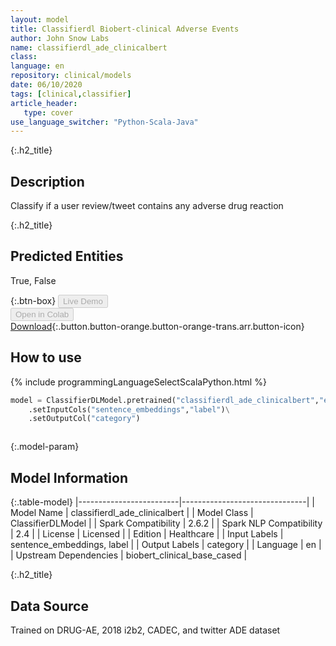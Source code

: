 ```yaml
---
layout: model
title: Classifierdl Biobert-clinical Adverse Events
author: John Snow Labs
name: classifierdl_ade_clinicalbert
class: 
language: en
repository: clinical/models
date: 06/10/2020
tags: [clinical,classifier]
article_header:
   type: cover
use_language_switcher: "Python-Scala-Java"
---
```


{:.h2_title}
## Description 
Classify if a user review/tweet contains any adverse drug reaction

 {:.h2_title}
## Predicted Entities
True, False 

{:.btn-box}
<button class="button button-orange" disabled>Live Demo</button><br/><button class="button button-orange" disabled>Open in Colab</button><br/>[Download](https://s3.amazonaws.com/auxdata.johnsnowlabs.com/clinical/models/classifierdl_ade_clinicalbert_en_2.6.0_2.4_1601594738356.zip){:.button.button-orange.button-orange-trans.arr.button-icon}<br/>

## How to use 
<div class="tabs-box" markdown="1">

{% include programmingLanguageSelectScalaPython.html %}

```python
model = ClassifierDLModel.pretrained("classifierdl_ade_clinicalbert","en","clinical/models")\
	.setInputCols("sentence_embeddings","label")\
	.setOutputCol("category")
```

```scala

```
</div>



{:.model-param}
## Model Information

{:.table-model}
|-------------------------|-------------------------------|
| Model Name              | classifierdl_ade_clinicalbert |
| Model Class             | ClassifierDLModel             |
| Spark Compatibility     | 2.6.2                         |
| Spark NLP Compatibility | 2.4                           |
| License                 | Licensed                      |
| Edition                 | Healthcare                    |
| Input Labels            | sentence_embeddings, label    |
| Output Labels           | category                      |
| Language                | en                            |
| Upstream Dependencies   | biobert_clinical_base_cased   |




{:.h2_title}
## Data Source
Trained on DRUG-AE, 2018 i2b2, CADEC, and twitter ADE dataset

